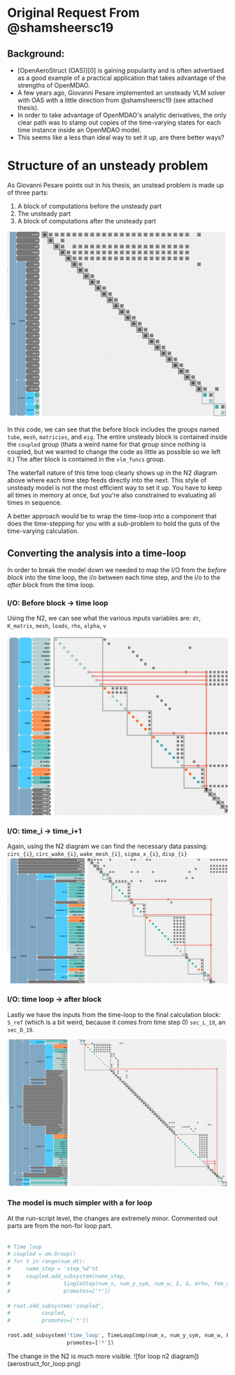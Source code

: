 # Original Request From @shamsheersc19

## Background:
* [OpenAeroStruct (OAS)][0] is gaining popularity and is often advertised as a good example of a practical application that takes advantage of the strengths of OpenMDAO.
* A few years ago, Giovanni Pesare implemented an unsteady VLM solver with OAS with a little direction from @shamsheersc19 (see attached thesis).
* In order to take advantage of OpenMDAO's analytic derivatives, the only clear path was to stamp out copies 
of the time-varying states for each time instance inside an OpenMDAO model. 
* This seems like a less than ideal way to set it up, are there better ways? 

# Structure of an unsteady problem

As Giovanni Pesare points out in his thesis, an unstead problem is made up of three parts: 

1) A block of computations before the unsteady part
2) The unsteady part
3) A block of computations after the unsteady part

![n2 diagram of the unsteady vlm](aerostruct.png)

In this code, we can see that the before block includes the groups named `tube`, `mesh`, `matricies`, and `eig`. 
The entire unsteady block is contained inside the `coupled` group (thats a weird name for that group since nothing is coupled, but we wanted to change the code as little as possible so we left it.)
The after block is contained in the `vlm_funcs` group. 

The waterfall nature of this time loop clearly shows up in the N2 diagram above where each time step feeds directly into the next. 
This style of unsteady model is not the most efficient way to set it up. 
You have to keep all times in memory at once, but you're also constrained to evaluating all times in sequence. 

A better approach would be to wrap the time-loop into a component that does the time-stepping for you with a sub-problem to hold the guts of the time-varying calculation. 

## Converting the analysis into a time-loop

In order to break the model down we needed to map the I/O from the *before block* into the time loop, 
the i/o between each time step, and the i/o to the *after block* from the time loop. 

### I/O: Before block -> time loop  
Using the N2, we can see what the various inputs variables are: `dt`, `K_matrix`, `mesh`, `loads`, `rho`, `alpha`, `v`

![n2 diagram inputs to the time-loop](aerostruct_inputs.png)

### I/O: time_i -> time_i+1

Again, using the N2 diagram we can find the necessary data passing: `circ_{i}`, `circ_wake_{i}`, `wake_mesh_{i}`, `sigma_x_{i}`, `disp_{i}`
![variables passed between time-steps](aero_time_vars.png)

### I/O: time loop -> after block

Lastly we have the inputs from the time-loop to the final calculation block: 
`S_ref` (which is a bit weird, because it comes from time step 0)
`sec_L_19`, an `sec_D_19`. 

![variables passed from time-loop to final calculations](post_block_inputs.png)


### The model is much simpler with a for loop

At the run-script level, the changes are extremely minor. 
Commented out parts are from the non-for loop part.  

```python 

# Time loop
# coupled = om.Group()
# for t in range(num_dt):
#     name_step = 'step_%d'%t
#     coupled.add_subsystem(name_step,
#                 SingleStep(num_x, num_y_sym, num_w, E, G, mrho, fem_origin, SBEIG, t),
#                 promotes=['*'])

# root.add_subsystem('coupled',
#          coupled,
#          promotes=['*'])

root.add_subsystem('time_loop', TimeLoopComp(num_x, num_y_sym, num_w, E, G, mrho, fem_origin, SBEIG, num_dt), 
                   promotes=['*'])
```
The change in the N2 is much more visible. 
![for loop n2 diagram])(aerostruct_for_loop.png)
